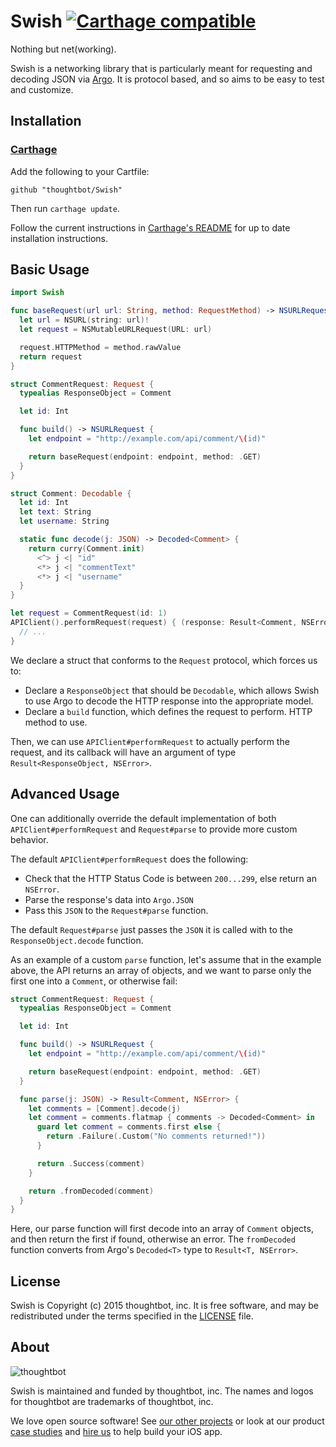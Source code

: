 # Swish [![Carthage compatible](https://img.shields.io/badge/Carthage-compatible-brightgreen.svg?style=flat-square)](https://github.com/Carthage/Carthage)

Nothing but net(working).

Swish is a networking library that is particularly meant for requesting and
decoding JSON via [Argo](http://github.com/thoughtbot/Argo). It is protocol
based, and so aims to be easy to test and customize.

## Installation

### [Carthage]

[Carthage]: https://github.com/Carthage/Carthage

Add the following to your Cartfile:

```
github "thoughtbot/Swish"
```

Then run `carthage update`.

Follow the current instructions in [Carthage's README][carthage-installation]
for up to date installation instructions.

[carthage-installation]: https://github.com/Carthage/Carthage#adding-frameworks-to-an-application

## Basic Usage
```swift
import Swish

func baseRequest(url url: String, method: RequestMethod) -> NSURLRequest {
  let url = NSURL(string: url)!
  let request = NSMutableURLRequest(URL: url)

  request.HTTPMethod = method.rawValue
  return request
}

struct CommentRequest: Request {
  typealias ResponseObject = Comment

  let id: Int

  func build() -> NSURLRequest {
    let endpoint = "http://example.com/api/comment/\(id)"

    return baseRequest(endpoint: endpoint, method: .GET)
  }
}

struct Comment: Decodable {
  let id: Int
  let text: String
  let username: String

  static func decode(j: JSON) -> Decoded<Comment> {
    return curry(Comment.init)
      <^> j <| "id"
      <*> j <| "commentText"
      <*> j <| "username"
  }
}

let request = CommentRequest(id: 1)
APIClient().performRequest(request) { (response: Result<Comment, NSError>) in
  // ...
}
```

We declare a struct that conforms to the `Request` protocol, which forces us to:

* Declare a `ResponseObject` that should be `Decodable`, which allows Swish to use
  Argo to decode the HTTP response into the appropriate model.
* Declare a `build` function, which defines the request to perform.
  HTTP method to use.

Then, we can use `APIClient#performRequest` to actually perform the request, and
its callback will have an argument of type `Result<ResponseObject, NSError>`.

## Advanced Usage
One can additionally override the default implementation of both
`APIClient#performRequest` and `Request#parse` to provide more custom behavior.

The default `APIClient#performRequest` does the following:

* Check that the HTTP Status Code is between `200...299`, else return an
  `NSError`.
* Parse the response's data into `Argo.JSON`
* Pass this `JSON` to the `Request#parse` function.

The default `Request#parse` just passes the `JSON` it is called with to the
`ResponseObject.decode` function.

As an example of a custom `parse` function, let's assume that in the example
above, the API returns an array of objects, and we want to parse only the first
one into a `Comment`, or otherwise fail:

```swift
struct CommentRequest: Request {
  typealias ResponseObject = Comment

  let id: Int

  func build() -> NSURLRequest {
    let endpoint = "http://example.com/api/comment/\(id)"

    return baseRequest(endpoint: endpoint, method: .GET)
  }

  func parse(j: JSON) -> Result<Comment, NSError> {
    let comments = [Comment].decode(j)
    let comment = comments.flatmap { comments -> Decoded<Comment> in
      guard let comment = comments.first else {
        return .Failure(.Custom("No comments returned!"))
      }

      return .Success(comment)
    }

    return .fromDecoded(comment)
  }
}
```

Here, our parse function will first decode into an array of `Comment` objects,
and then return the first if found, otherwise an error. The `fromDecoded`
function converts from Argo's `Decoded<T>` type to `Result<T, NSError>`.

## License

Swish is Copyright (c) 2015 thoughtbot, inc. It is free software, and may be
redistributed under the terms specified in the [LICENSE] file.

[LICENSE]: /LICENSE

## About

![thoughtbot](https://thoughtbot.com/logo.png)

Swish is maintained and funded by thoughtbot, inc. The names and logos for
thoughtbot are trademarks of thoughtbot, inc.

We love open source software! See [our other projects][community] or look at
our product [case studies] and [hire us][hire] to help build your iOS app.

[community]: https://thoughtbot.com/community?utm_source=github
[case studies]: https://thoughtbot.com/ios?utm_source=github
[hire]: https://thoughtbot.com/hire-us?utm_source=github
